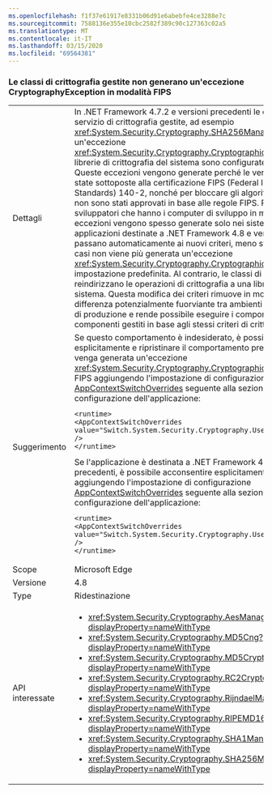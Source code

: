 ```yaml
---
ms.openlocfilehash: f1f37e61917e8331b06d91e6abebfe4ce3288e7c
ms.sourcegitcommit: 7588136e355e10cbc2582f389c90c127363c02a5
ms.translationtype: MT
ms.contentlocale: it-IT
ms.lasthandoff: 03/15/2020
ms.locfileid: "69564381"
---
```

### <a name="managed-cryptography-classes-do-not-throw-a-cryptographyexception-in-fips-mode"></a>Le classi di crittografia gestite non generano un'eccezione CryptographyException in modalità FIPS

|   |   |
|---|---|
|Dettagli|In .NET Framework 4.7.2 e versioni precedenti le classi del provider del servizio di crittografia gestite, ad esempio <xref:System.Security.Cryptography.SHA256Managed>, generano un'eccezione <xref:System.Security.Cryptography.CryptographicException> quando le librerie di crittografia del sistema sono configurate in modalità FIPS. Queste eccezioni vengono generate perché le versioni gestite non sono state sottoposte alla certificazione FIPS (Federal Information Processing Standards) 140-2, nonché per bloccare gli algoritmi di crittografia che non sono stati approvati in base alle regole FIPS.  Poiché sono pochi gli sviluppatori che hanno i computer di sviluppo in modalità FIPS, queste eccezioni vengono spesso generate solo nei sistemi di produzione.Le applicazioni destinate a .NET Framework 4.8 e versioni successive passano automaticamente ai nuovi criteri, meno stretti, quindi in questi casi non viene più generata un'eccezione <xref:System.Security.Cryptography.CryptographicException> per impostazione predefinita. Al contrario, le classi di crittografia gestite reindirizzano le operazioni di crittografia a una libreria di crittografia del sistema. Questa modifica dei criteri rimuove in modo efficiente una differenza potenzialmente fuorviante tra ambienti di sviluppo e ambienti di produzione e rende possibile eseguire i componenti nativi e i componenti gestiti in base agli stessi criteri di crittografia.|
|Suggerimento|Se questo comportamento è indesiderato, è possibile rifiutarlo esplicitamente e ripristinare il comportamento precedente in modo che venga generata un'eccezione <xref:System.Security.Cryptography.CryptographicException> in modalità FIPS aggiungendo l'impostazione di configurazione [AppContextSwitchOverrides](~/docs/framework/configure-apps/file-schema/runtime/appcontextswitchoverrides-element.md) seguente alla sezione [\<runtime>](~/docs/framework/configure-apps/file-schema/runtime/runtime-element.md) del file di configurazione dell'applicazione:<pre><code class="lang-xml">&lt;runtime&gt;&#13;&#10;&lt;AppContextSwitchOverrides value=&quot;Switch.System.Security.Cryptography.UseLegacyFipsThrow=true&quot; /&gt;&#13;&#10;&lt;/runtime&gt;&#13;&#10;</code></pre>Se l'applicazione è destinata a .NET Framework 4.7.2 o versioni precedenti, è possibile acconsentire esplicitamente a questa modifica aggiungendo l'impostazione di configurazione [AppContextSwitchOverrides](~/docs/framework/configure-apps/file-schema/runtime/appcontextswitchoverrides-element.md) seguente alla sezione [\<runtime>](~/docs/framework/configure-apps/file-schema/runtime/runtime-element.md) del file di configurazione dell'applicazione:<pre><code class="lang-xml">&lt;runtime&gt;&#13;&#10;&lt;AppContextSwitchOverrides value=&quot;Switch.System.Security.Cryptography.UseLegacyFipsThrow=false&quot; /&gt;&#13;&#10;&lt;/runtime&gt;&#13;&#10;</code></pre>|
|Scope|Microsoft Edge|
|Versione|4.8|
|Type|Ridestinazione|
|API interessate|<ul><li><xref:System.Security.Cryptography.AesManaged?displayProperty=nameWithType></li><li><xref:System.Security.Cryptography.MD5Cng?displayProperty=nameWithType></li><li><xref:System.Security.Cryptography.MD5CryptoServiceProvider?displayProperty=nameWithType></li><li><xref:System.Security.Cryptography.RC2CryptoServiceProvider?displayProperty=nameWithType></li><li><xref:System.Security.Cryptography.RijndaelManaged?displayProperty=nameWithType></li><li><xref:System.Security.Cryptography.RIPEMD160Managed?displayProperty=nameWithType></li><li><xref:System.Security.Cryptography.SHA1Managed?displayProperty=nameWithType></li><li><xref:System.Security.Cryptography.SHA256Managed?displayProperty=nameWithType></li></ul>|
